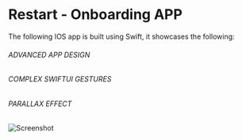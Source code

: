 # Restart - Onboarding APP

The following IOS app is built using Swift, it showcases the following:

###### ADVANCED APP DESIGN
###### COMPLEX SWIFTUI GESTURES
###### PARALLAX EFFECT

![Screenshot](https://i.ibb.co/dGnt8QF/Simulator-Screen-Shot-i-Phone-13-2022-01-20-at-18-36-17.png)


